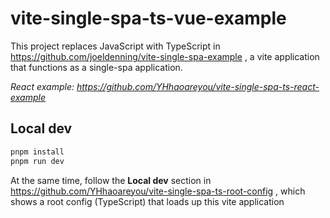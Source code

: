 # vite-single-spa-ts-vue-example

This project replaces JavaScript with TypeScript in https://github.com/joeldenning/vite-single-spa-example , a vite application that functions as a single-spa application.

*React example: https://github.com/YHhaoareyou/vite-single-spa-ts-react-example*

## Local dev

```sh
pnpm install
pnpm run dev
```

At the same time, follow the **Local dev** section in https://github.com/YHhaoareyou/vite-single-spa-ts-root-config , which shows a root config (TypeScript) that loads up this vite application
